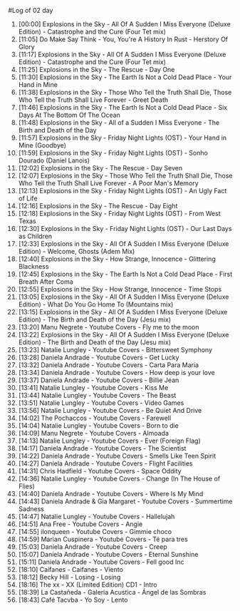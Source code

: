 #Log of 02 day

1. [00:00] Explosions in the Sky - All Of A Sudden I Miss Everyone (Deluxe Edition) - Catastrophe and the Cure (Four Tet mix)
1. [11:05] Do Make Say Think - You, You're A History In Rust - Herstory Of Glory
1. [11:17] Explosions in the Sky - All Of A Sudden I Miss Everyone (Deluxe Edition) - Catastrophe and the Cure (Four Tet mix)
1. [11:25] Explosions in the Sky - The Rescue - Day One
1. [11:30] Explosions in the Sky - The Earth Is Not a Cold Dead Place - Your Hand in Mine
1. [11:38] Explosions in the Sky - Those Who Tell the Truth Shall Die, Those Who Tell the Truth Shall Live Forever - Greet Death
1. [11:46] Explosions in the Sky - The Earth Is Not a Cold Dead Place - Six Days At The Bottom Of The Ocean
1. [11:48] Explosions in the Sky - All of a Sudden I Miss Everyone - The Birth and Death of the Day
1. [11:57] Explosions in the Sky - Friday Night Lights (OST) - Your Hand in Mine (Goodbye)
1. [11:59] Explosions in the Sky - Friday Night Lights (OST) - Sonho Dourado (Daniel Lanois)
1. [12:02] Explosions in the Sky - The Rescue - Day Seven
1. [12:07] Explosions in the Sky - Those Who Tell the Truth Shall Die, Those Who Tell the Truth Shall Live Forever - A Poor Man's Memory
1. [12:13] Explosions in the Sky - Friday Night Lights (OST) - An Ugly Fact of Life
1. [12:16] Explosions in the Sky - The Rescue - Day Eight
1. [12:18] Explosions in the Sky - Friday Night Lights (OST) - From West Texas
1. [12:30] Explosions in the Sky - Friday Night Lights (OST) - Our Last Days as Children
1. [12:33] Explosions in the Sky - All Of A Sudden I Miss Everyone (Deluxe Edition) - Welcome, Ghosts (Adem Mix)
1. [12:40] Explosions in the Sky - How Strange, Innocence - Glittering Blackness
1. [12:45] Explosions in the Sky - The Earth Is Not a Cold Dead Place - First Breath After Coma
1. [12:55] Explosions in the Sky - How Strange, Innocence - Time Stops
1. [13:05] Explosions in the Sky - All Of A Sudden I Miss Everyone (Deluxe Edition) - What Do You Go Home To  (Mountains mix)
1. [13:15] Explosions in the Sky - All Of A Sudden I Miss Everyone (Deluxe Edition) - The Birth and Death of the Day (Jesu mix)
1. [13:20] Manu Negrete - Youtube Covers - Fly me to the moon
1. [13:22] Explosions in the Sky - All Of A Sudden I Miss Everyone (Deluxe Edition) - The Birth and Death of the Day (Jesu mix)
1. [13:23] Natalie Lungley - Youtube Covers - Bittersweet Symphony
1. [13:28] Daniela Andrade - Youtube Covers - Get Lucky
1. [13:32] Daniela Andrade - Youtube Covers - Carta Para Maria
1. [13:34] Daniela Andrade - Youtube Covers - How deep is your love
1. [13:37] Daniela Andrade - Youtube Covers - Billie Jean
1. [13:41] Natalie Lungley - Youtube Covers - Kiss Me
1. [13:44] Natalie Lungley - Youtube Covers - The Beast
1. [13:51] Natalie Lungley - Youtube Covers - Video Games
1. [13:56] Natalie Lungley - Youtube Covers - Be Quiet And Drive
1. [14:02] The Pochaccos - Youtube Covers - Farewell
1. [14:04] Natalie Lungley - Youtube Covers - Born to die
1. [14:09] Manu Negrete - Youtube Covers - Almoada
1. [14:13] Natalie Lungley - Youtube Covers - Ever (Foreign Flag)
1. [14:17] Daniela Andrade - Youtube Covers - The Scientist
1. [14:22] Daniela Andrade - Youtube Covers - Smells Like Teen Spirit
1. [14:27] Daniela Andrade - Youtube Covers - Flight Facilities
1. [14:31] Chris Hadfield - Youtube Covers - Space Oddity
1. [14:36] Natalie Lungley - Youtube Covers - Change (In The House of Flies)
1. [14:40] Daniela Andrade - Youtube Covers - Where Is My Mind
1. [14:43] Daniela Andrade & Gia Margaret - Youtube Covers - Summertime Sadness
1. [14:47] Natalie Lungley - Youtube Covers - Hallelujah
1. [14:51] Ana Free - Youtube Covers - Angie
1. [14:55] ilonqueen - Youtube Covers - Gimmie choco
1. [14:59] Marian Cuspinera - Youtube Covers - Té para tres
1. [15:03] Daniela Andrade - Youtube Covers - Creep
1. [15:07] Daniela Andrade - Youtube Covers - Eternal Sunshine
1. [15:11] Daniela Andrade - Youtube Covers - Fell good Inc
1. [18:10] Caifanes - Caifanes - Viento
1. [18:12] Becky Hill - Losing - Losing
1. [18:16] The xx - XX (Limited Edition) CD1 - Intro
1. [18:39] La Castañeda - Galeria Acustica - Ángel de las Sombras
1. [18:43] Café Tacvba - Yo Soy - Lento
